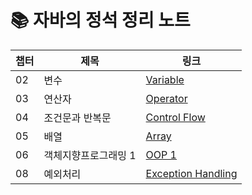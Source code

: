 # 📚 자바의 정석 정리 노트

| 챕터 | 제목 | 링크 |
|------|------|------|
| 02 | 변수   | [Variable](docs/02-변수.md) |
| 03 | 연산자  | [Operator](docs/03-연산자.md) |
| 04 | 조건문과 반복문 | [Control Flow](docs/04-조건문과_반복문.md) |
| 05 | 배열 | [Array](docs/05-배열.md) |
| 06 | 객체지향프로그래밍 1 | [OOP 1](docs/06-객체지향프로그래밍1.md) |
| 08 | 예외처리 | [Exception Handling](docs/08-예외처리.md) |